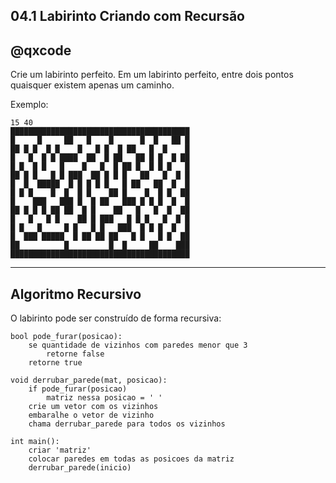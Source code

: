 ## 04.1 Labirinto  Criando com Recursão
## @qxcode

Crie um labirinto perfeito. Em um labirinto perfeito, entre dois pontos quaisquer existem apenas um caminho.

Exemplo:

```
15 40
████████████████████████████████████████
█     █     ██   █    █      █  █   ██ █
██ █ █  █ █    █   █ █  █ ██   █  █    █
█   █  █ █ ████  ██  █ ██   ██ █ █  █ ██
█ █  █ █   █    █   █  █ ██ █  █ █ █   █
██ █ █   █ █ ███  ██ █ █ █   ██   █  █ █
█  █  █████  █ █ █ █ █   █ ██   ██  █  █
█ █ █    █  █  █ █    ██ █    █  █ █  ██
█    ███   ███ █  █ ██   ███ █ █ █  █  █
██ █ █ █ ██ ██  █ █    ██   █   █  █  ██
█   █   █ █    ██ █ ███   █ █ █   █  █ █
█ █   █     █ █   █ █   ███  █ █ █  █  █
█  ███ █████  █ ██ ██ ██   █ █   █ █  ██
██          █         █  █     ██    ███
████████████████████████████████████████
```

---
## Algoritmo Recursivo

O labirinto pode ser construído de forma recursiva:

```
bool pode_furar(posicao):
    se quantidade de vizinhos com paredes menor que 3
        retorne false
    retorne true

void derrubar_parede(mat, posicao):
    if pode_furar(posicao)
        matriz nessa posicao = ' '
    crie um vetor com os vizinhos
    embaralhe o vetor de vizinho
    chama derrubar_parede para todos os vizinhos

int main():
    criar 'matriz'
    colocar paredes em todas as posicoes da matriz
    derrubar_parede(inicio)

```

